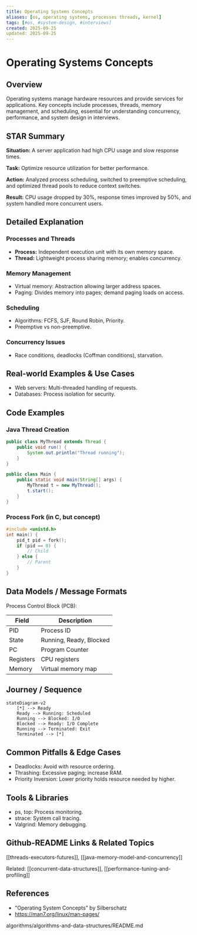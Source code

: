 ```yaml
---
title: Operating Systems Concepts
aliases: [os, operating systems, processes threads, kernel]
tags: [#os, #system-design, #interviews]
created: 2025-09-25
updated: 2025-09-25
---
```


# Operating Systems Concepts

## Overview

Operating systems manage hardware resources and provide services for applications. Key concepts include processes, threads, memory management, and scheduling, essential for understanding concurrency, performance, and system design in interviews.

## STAR Summary

**Situation:** A server application had high CPU usage and slow response times.

**Task:** Optimize resource utilization for better performance.

**Action:** Analyzed process scheduling, switched to preemptive scheduling, and optimized thread pools to reduce context switches.

**Result:** CPU usage dropped by 30%, response times improved by 50%, and system handled more concurrent users.

## Detailed Explanation

### Processes and Threads

- **Process:** Independent execution unit with its own memory space.
- **Thread:** Lightweight process sharing memory; enables concurrency.

### Memory Management

- Virtual memory: Abstraction allowing larger address spaces.
- Paging: Divides memory into pages; demand paging loads on access.

### Scheduling

- Algorithms: FCFS, SJF, Round Robin, Priority.
- Preemptive vs non-preemptive.

### Concurrency Issues

- Race conditions, deadlocks (Coffman conditions), starvation.

## Real-world Examples & Use Cases

- Web servers: Multi-threaded handling of requests.
- Databases: Process isolation for security.

## Code Examples

### Java Thread Creation

```java
public class MyThread extends Thread {
    public void run() {
        System.out.println("Thread running");
    }
}

public class Main {
    public static void main(String[] args) {
        MyThread t = new MyThread();
        t.start();
    }
}
```

### Process Fork (in C, but concept)

```c
#include <unistd.h>
int main() {
    pid_t pid = fork();
    if (pid == 0) {
        // Child
    } else {
        // Parent
    }
}
```

## Data Models / Message Formats

Process Control Block (PCB):

| Field | Description |
|-------|-------------|
| PID | Process ID |
| State | Running, Ready, Blocked |
| PC | Program Counter |
| Registers | CPU registers |
| Memory | Virtual memory map |

## Journey / Sequence

```mermaid
stateDiagram-v2
    [*] --> Ready
    Ready --> Running: Scheduled
    Running --> Blocked: I/O
    Blocked --> Ready: I/O Complete
    Running --> Terminated: Exit
    Terminated --> [*]
```

## Common Pitfalls & Edge Cases

- Deadlocks: Avoid with resource ordering.
- Thrashing: Excessive paging; increase RAM.
- Priority Inversion: Lower priority holds resource needed by higher.

## Tools & Libraries

- ps, top: Process monitoring.
- strace: System call tracing.
- Valgrind: Memory debugging.

## Github-README Links & Related Topics

[[threads-executors-futures]], [[java-memory-model-and-concurrency]]

Related: [[concurrent-data-structures]], [[performance-tuning-and-profiling]]

## References

- "Operating System Concepts" by Silberschatz
- https://man7.org/linux/man-pages/
</content>
</xai:function_call name="write">
<parameter name="filePath">algorithms/algorithms-and-data-structures/README.md